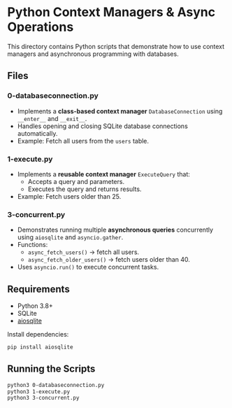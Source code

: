 # Python Context Managers & Async Operations

This directory contains Python scripts that demonstrate how to use context managers and asynchronous programming with databases.

## Files

### 0-databaseconnection.py
- Implements a **class-based context manager** `DatabaseConnection` using `__enter__` and `__exit__`.
- Handles opening and closing SQLite database connections automatically.
- Example: Fetch all users from the `users` table.

### 1-execute.py
- Implements a **reusable context manager** `ExecuteQuery` that:
  - Accepts a query and parameters.
  - Executes the query and returns results.
- Example: Fetch users older than 25.

### 3-concurrent.py
- Demonstrates running multiple **asynchronous queries** concurrently using `aiosqlite` and `asyncio.gather`.
- Functions:
  - `async_fetch_users()` → fetch all users.
  - `async_fetch_older_users()` → fetch users older than 40.
- Uses `asyncio.run()` to execute concurrent tasks.

## Requirements
- Python 3.8+
- SQLite
- [aiosqlite](https://pypi.org/project/aiosqlite/)

Install dependencies:
```bash
pip install aiosqlite
```

## Running the Scripts
```bash
python3 0-databaseconnection.py
python3 1-execute.py
python3 3-concurrent.py
```